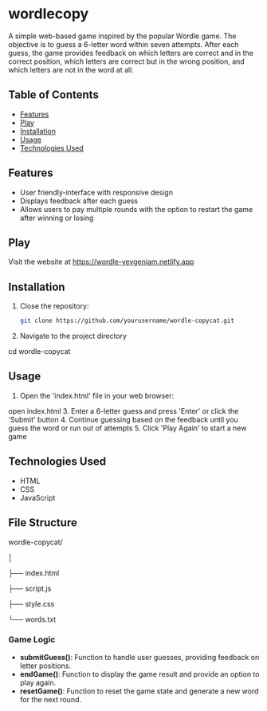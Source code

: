# wordlecopy

A simple web-based game inspired by the popular Wordle game. The objective is to guess a 6-letter word within seven attempts. After each guess, the game provides feedback on which letters are correct and in the correct position, which letters are correct but in the wrong position, and which letters are not in the word at all.

## Table of Contents

- [Features](#features)
- [Play](#play)
- [Installation](#installation)
- [Usage](#usage)
- [Technologies Used](#technologies-used)

## Features
- User friendly-interface with responsive design
- Displays feedback after each guess
- Allows users to pay multiple rounds with the option to restart the game after winning or losing

## Play
Visit the website at https://wordle-yevgeniam.netlify.app

## Installation
1. Close the repository:
   ```bash
   git clone https://github.com/yourusername/wordle-copycat.git
2. Navigate to the project directory

cd wordle-copycat

## Usage
1. Open the 'index.html' file in your web browser:

open index.html
3. Enter a 6-letter guess and press 'Enter' or click the 'Submit' button
4. Continue guessing based on the feedback until you guess the word or run out of attempts
5. Click 'Play Again' to start a new game

## Technologies Used
- HTML
- CSS
- JavaScript

## File Structure
wordle-copycat/

│

├── index.html

├── script.js

├── style.css

└── words.txt

### Game Logic
- **submitGuess()**: Function to handle user guesses, providing feedback on letter positions.
- **endGame()**: Function to display the game result and provide an option to play again.
- **resetGame()**: Function to reset the game state and generate a new word for the next round.

